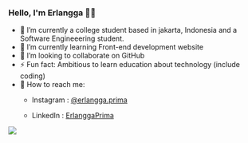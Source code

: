 ### Hello, I'm Erlangga 👋🏻

- 🔭 I’m currently a college student based in jakarta, Indonesia and a Software Engineeering student.
- 🌱 I’m currently learning Front-end development website
- 👯 I’m looking to collaborate on GitHub
- ⚡ Fun fact: Ambitious to learn education about technology (include coding)
- 📲 How to reach me: 
   - Instagram : [@erlangga.prima
](https://www.instagram.com/erlangga.prima/)

   - LinkedIn   : [ErlanggaPrima](https://www.linkedin.com/in/erlangga-mohamad-prima-prasetya-310763213/)

<img src="https://github-readme-stats.vercel.app/api?username=ErlanggaPrima&&show_icons=true&title_color=ffffff&icon_color=bb2acf&text_color=daf7dc&bg_color=151515">
